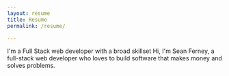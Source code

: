 ```yaml
---
layout: resume
title: Resume
permalink: /resume/

---
```


I'm a Full Stack web developer with a broad skillset 
Hi, I'm Sean Ferney, a full-stack web developer who loves to build software that makes money and solves problems.